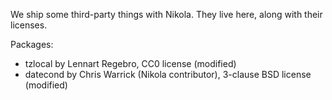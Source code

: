 We ship some third-party things with Nikola.  They live here, along with their licenses.

Packages:

 * tzlocal by Lennart Regebro, CC0 license (modified)
 * datecond by Chris Warrick (Nikola contributor), 3-clause BSD license
   (modified)
